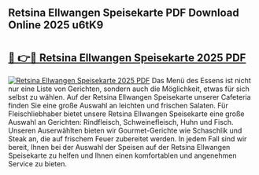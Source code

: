 ## Retsina Ellwangen Speisekarte PDF Download Online 2025 u6tK9

# <h2><a href="http://gcbcugh.nevu.top/?p=Retsina+Ellwangen+Speisekarte">🔗 👉🔴 Retsina Ellwangen Speisekarte 2025 PDF</a></h2>

[![Retsina Ellwangen Speisekarte 2025 PDF](https://i.imgur.com/dBaPXMq.png)](http://gcbcugh.nevu.top/?p=Retsina+Ellwangen+Speisekarte)
Das Menü des Essens ist nicht nur eine Liste von Gerichten, sondern auch die Möglichkeit, etwas für sich selbst zu wählen. Auf der Retsina Ellwangen Speisekarte unserer Cafeteria finden Sie eine große Auswahl an leichten und frischen Salaten. Für Fleischliebhaber bietet unsere Retsina Ellwangen Speisekarte eine große Auswahl an Gerichten: Rindfleisch, Schweinefleisch, Huhn und Fisch. Unseren Auserwählten bieten wir Gourmet-Gerichte wie Schaschlik und Steak an, die auf frischem Feuer zubereitet werden. In jedem Fall sind wir bereit, Ihnen bei der Auswahl der Speisen auf der Retsina Ellwangen Speisekarte zu helfen und Ihnen einen komfortablen und angenehmen Service zu bieten.
